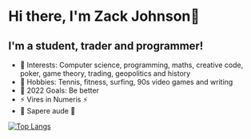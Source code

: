 # Hi there, I'm Zack Johnson👋 

## I'm a student, trader and programmer!

- 🌱 Interests: Computer science, programming, maths, creative code, poker, game theory, trading, geopolitics and history 
- 🎾 Hobbies: Tennis, fitness, surfing, 90s video games and writing
- 🥅 2022 Goals: Be better
- ⚡ Vires in Numeris ⚡
- 🔆 Sapere aude 🔆

[![Top Langs](https://github-readme-stats.vercel.app/api/top-langs/?username=ZackJohnson1&layout=compact)](https://github.com/ZackJohnson1)

